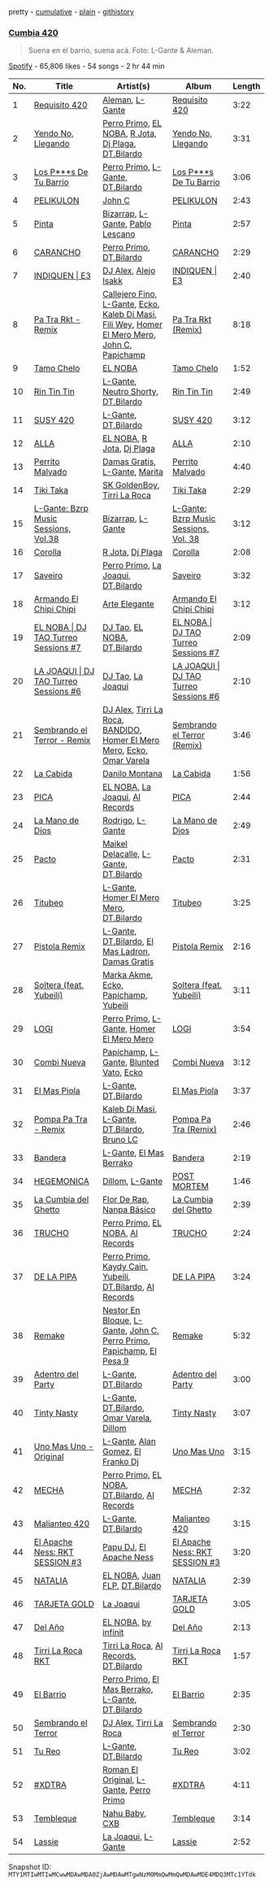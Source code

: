 pretty - [cumulative](/playlists/cumulative/37i9dQZF1DWSLzWG0oani3.md) - [plain](/playlists/plain/37i9dQZF1DWSLzWG0oani3) - [githistory](https://github.githistory.xyz/mackorone/spotify-playlist-archive/blob/main/playlists/plain/37i9dQZF1DWSLzWG0oani3)

### [Cumbia 420](https://open.spotify.com/playlist/37i9dQZF1DWSLzWG0oani3)

> Suena en el barrio, suena acá\. Foto: L\-Gante & Aleman.

[Spotify](https://open.spotify.com/user/spotify) - 65,806 likes - 54 songs - 2 hr 44 min

| No. | Title | Artist(s) | Album | Length |
|---|---|---|---|---|
| 1 | [Requisito 420](https://open.spotify.com/track/5gBstAsizJCElj5GZiYaXO) | [Aleman](https://open.spotify.com/artist/4QFG9KrGWEbr6hNA58CAqE), [L\-Gante](https://open.spotify.com/artist/4YYxffPVDFe9XoqqbRW6Bq) | [Requisito 420](https://open.spotify.com/album/0qUMeOVnDA8pRLJsulFYTG) | 3:22 |
| 2 | [Yendo No, Llegando](https://open.spotify.com/track/166qsYi2wR3u6qfg7wrh1r) | [Perro Primo](https://open.spotify.com/artist/4MUsDaGK0nPDJvYSoaoFUA), [EL NOBA](https://open.spotify.com/artist/5MVcNHzaXuOnZSrOav2Kav), [R Jota](https://open.spotify.com/artist/48nBjHQMSKiboD7Z4fjZLi), [Dj Plaga](https://open.spotify.com/artist/6fOcj0NbaZF1GNiI5XnPEr), [DT.Bilardo](https://open.spotify.com/artist/5kfMU816qY0ujqEt3xIHqR) | [Yendo No, Llegando](https://open.spotify.com/album/3b9MJ9krpxzCmggrlOpIyP) | 3:31 |
| 3 | [Los P\*\*\*s De Tu Barrio](https://open.spotify.com/track/1imiqMjAQXY4nFpWhcrULD) | [Perro Primo](https://open.spotify.com/artist/4MUsDaGK0nPDJvYSoaoFUA), [L\-Gante](https://open.spotify.com/artist/4YYxffPVDFe9XoqqbRW6Bq), [DT.Bilardo](https://open.spotify.com/artist/5kfMU816qY0ujqEt3xIHqR) | [Los P\*\*\*s De Tu Barrio](https://open.spotify.com/album/4xvznKupTijPk5f8wTanwS) | 3:06 |
| 4 | [PELIKULON](https://open.spotify.com/track/6GBmsnc0nyHoirMPmgFnSZ) | [John C](https://open.spotify.com/artist/66lf5bQo2BIEue1pxfgxQS) | [PELIKULON](https://open.spotify.com/album/3NFdz4Cl4t5cgPLQa0TdNj) | 2:43 |
| 5 | [Pinta](https://open.spotify.com/track/7nXutPtu8epp2VJ300iN2A) | [Bizarrap](https://open.spotify.com/artist/716NhGYqD1jl2wI1Qkgq36), [L\-Gante](https://open.spotify.com/artist/4YYxffPVDFe9XoqqbRW6Bq), [Pablo Lescano](https://open.spotify.com/artist/6pztqmUqWADMZQKrrmGWGx) | [Pinta](https://open.spotify.com/album/3NuIVDa1eiDxLTciy5J4Ha) | 2:57 |
| 6 | [CARANCHO](https://open.spotify.com/track/6PMWJlpsP6uocjP4YTUW3H) | [Perro Primo](https://open.spotify.com/artist/4MUsDaGK0nPDJvYSoaoFUA), [DT.Bilardo](https://open.spotify.com/artist/5kfMU816qY0ujqEt3xIHqR) | [CARANCHO](https://open.spotify.com/album/0YnJLL2o3w6VkVWZKTpz6N) | 2:29 |
| 7 | [INDIQUEN \| E3](https://open.spotify.com/track/0mrioCB3wq09Zz7YN3Q4C4) | [DJ Alex](https://open.spotify.com/artist/7ygNQCdpQWW7iSWAxDhvhI), [Alejo Isakk](https://open.spotify.com/artist/2cdoH2XFAhj0LlSo4P2fJJ) | [INDIQUEN \| E3](https://open.spotify.com/album/0tR8VEP2fcNDGdQFEOpfAo) | 2:40 |
| 8 | [Pa Tra Rkt \- Remix](https://open.spotify.com/track/4RuXJVAsDaF52Z8D6lYRXX) | [Callejero Fino](https://open.spotify.com/artist/6GRwwWAtmusrgAL5JF9Dfr), [L\-Gante](https://open.spotify.com/artist/4YYxffPVDFe9XoqqbRW6Bq), [Ecko](https://open.spotify.com/artist/2Jb9jVnCpWkXtoGznFJ6bF), [Kaleb Di Masi](https://open.spotify.com/artist/5U5wYVqrbD6J8SK4kNhau4), [Fili Wey](https://open.spotify.com/artist/77pCqwW8HaKBjkTHe395eo), [Homer El Mero Mero](https://open.spotify.com/artist/0Xo4VFS3v07L0GwIVkZLfg), [John C](https://open.spotify.com/artist/66lf5bQo2BIEue1pxfgxQS), [Papichamp](https://open.spotify.com/artist/1qoJTYkRvsRJMTOxnUnpNW) | [Pa Tra Rkt \(Remix\)](https://open.spotify.com/album/0b1oaaNjBCMZ1UBsqAokfU) | 8:18 |
| 9 | [Tamo Chelo](https://open.spotify.com/track/2Y7v7XjZV1FcQprRV6VLpt) | [EL NOBA](https://open.spotify.com/artist/5MVcNHzaXuOnZSrOav2Kav) | [Tamo Chelo](https://open.spotify.com/album/2alcg2C46hoRfhO9hcFEV0) | 1:52 |
| 10 | [Rin Tin Tin](https://open.spotify.com/track/5yJsDz8c16INrVtoN9hdyW) | [L\-Gante](https://open.spotify.com/artist/4YYxffPVDFe9XoqqbRW6Bq), [Neutro Shorty](https://open.spotify.com/artist/5wUO3A6DT4tO5UDz21kE2Y), [DT.Bilardo](https://open.spotify.com/artist/5kfMU816qY0ujqEt3xIHqR) | [Rin Tin Tin](https://open.spotify.com/album/2xbjaXObO74HQU530db1bX) | 2:49 |
| 11 | [SUSY 420](https://open.spotify.com/track/444LRhxSirslV3xR6uwDr1) | [L\-Gante](https://open.spotify.com/artist/4YYxffPVDFe9XoqqbRW6Bq), [DT.Bilardo](https://open.spotify.com/artist/5kfMU816qY0ujqEt3xIHqR) | [SUSY 420](https://open.spotify.com/album/4jbhivQacS1R66AvVFBIxd) | 3:12 |
| 12 | [ALLA](https://open.spotify.com/track/4rMs8KWAFaNDbRa0hk0TDo) | [EL NOBA](https://open.spotify.com/artist/5MVcNHzaXuOnZSrOav2Kav), [R Jota](https://open.spotify.com/artist/48nBjHQMSKiboD7Z4fjZLi), [Dj Plaga](https://open.spotify.com/artist/6fOcj0NbaZF1GNiI5XnPEr) | [ALLA](https://open.spotify.com/album/3cB5act4NdvL6zZHWXg76w) | 2:10 |
| 13 | [Perrito Malvado](https://open.spotify.com/track/1sZ39ZxvFo8FyMz4s7iVlf) | [Damas Gratis](https://open.spotify.com/artist/3YeBTR1Q1rUxKguz4jP6UV), [L\-Gante](https://open.spotify.com/artist/4YYxffPVDFe9XoqqbRW6Bq), [Marita](https://open.spotify.com/artist/0W2GTHZvmVrIbQReJ9L0EJ) | [Perrito Malvado](https://open.spotify.com/album/2rnOLCz5J5YHo2zVM0sJdQ) | 4:40 |
| 14 | [Tiki Taka](https://open.spotify.com/track/5QDFTP24z4dXNsk8FWHAMA) | [SK GoldenBoy](https://open.spotify.com/artist/7vsHwzX51HutOI0wfI1kix), [Tirri La Roca](https://open.spotify.com/artist/3fUItdzxV5l9jupo5FkFwB) | [Tiki Taka](https://open.spotify.com/album/2KU8ZqTdisGV3QSB1kDDxw) | 2:29 |
| 15 | [L\-Gante: Bzrp Music Sessions, Vol.38](https://open.spotify.com/track/1Crj1zkRMpsEjb9NOR6Zof) | [Bizarrap](https://open.spotify.com/artist/716NhGYqD1jl2wI1Qkgq36), [L\-Gante](https://open.spotify.com/artist/4YYxffPVDFe9XoqqbRW6Bq) | [L\-Gante: Bzrp Music Sessions, Vol\. 38](https://open.spotify.com/album/6ScNKLKYY6rpgCIJThLnMH) | 3:12 |
| 16 | [Corolla](https://open.spotify.com/track/76hHENeXQUPkf0cISBNytg) | [R Jota](https://open.spotify.com/artist/48nBjHQMSKiboD7Z4fjZLi), [Dj Plaga](https://open.spotify.com/artist/6fOcj0NbaZF1GNiI5XnPEr) | [Corolla](https://open.spotify.com/album/4lq7ZMUXWT4SKetW6ys3Bp) | 2:08 |
| 17 | [Saveiro](https://open.spotify.com/track/7gBjthQXTuZS0DsfCJEt0Q) | [Perro Primo](https://open.spotify.com/artist/4MUsDaGK0nPDJvYSoaoFUA), [La Joaqui](https://open.spotify.com/artist/60XHOAhvEBiV6BGBOv8ClM), [DT.Bilardo](https://open.spotify.com/artist/5kfMU816qY0ujqEt3xIHqR) | [Saveiro](https://open.spotify.com/album/2OdD4Bw78UeyjUKejq2UZR) | 3:32 |
| 18 | [Armando El Chipi Chipi](https://open.spotify.com/track/4UCRLEObUo5M0IssOoOtPz) | [Arte Elegante](https://open.spotify.com/artist/1F6ZW5IEGN0HB9LTtldRq0) | [Armando El Chipi Chipi](https://open.spotify.com/album/5myKtBg7PCrs5i9J5raXjl) | 3:12 |
| 19 | [EL NOBA \| DJ TAO Turreo Sessions \#7](https://open.spotify.com/track/5oLWzTgq6WsZyMF16IiN7R) | [DJ Tao](https://open.spotify.com/artist/5CA5IqbsFr4hpNLdjgO0BU), [EL NOBA](https://open.spotify.com/artist/5MVcNHzaXuOnZSrOav2Kav), [DT.Bilardo](https://open.spotify.com/artist/5kfMU816qY0ujqEt3xIHqR) | [EL NOBA \| DJ TAO Turreo Sessions \#7](https://open.spotify.com/album/7bQ39IUdJuoNSZYRkJ9xYs) | 2:09 |
| 20 | [LA JOAQUI \| DJ TAO Turreo Sessions \#6](https://open.spotify.com/track/0h1Cp5qtDPVzarqIsdWdCT) | [DJ Tao](https://open.spotify.com/artist/5CA5IqbsFr4hpNLdjgO0BU), [La Joaqui](https://open.spotify.com/artist/60XHOAhvEBiV6BGBOv8ClM) | [LA JOAQUI \| DJ TAO Turreo Sessions \#6](https://open.spotify.com/album/3dnobgnGVFjCIOIYGsuw9M) | 2:10 |
| 21 | [Sembrando el Terror \- Remix](https://open.spotify.com/track/7I8o4jSN5Xf7NLXIfjTuM4) | [DJ Alex](https://open.spotify.com/artist/7ygNQCdpQWW7iSWAxDhvhI), [Tirri La Roca](https://open.spotify.com/artist/3fUItdzxV5l9jupo5FkFwB), [BANDIDO](https://open.spotify.com/artist/7CSpCpNGTK9589bTi44SzE), [Homer El Mero Mero](https://open.spotify.com/artist/0Xo4VFS3v07L0GwIVkZLfg), [Ecko](https://open.spotify.com/artist/2Jb9jVnCpWkXtoGznFJ6bF), [Omar Varela](https://open.spotify.com/artist/5xIOUIBQhGFX7HIj8lhdyU) | [Sembrando el Terror \(Remix\)](https://open.spotify.com/album/0mWr919t9Doea5Peho4KNi) | 3:46 |
| 22 | [La Cabida](https://open.spotify.com/track/5RaMtKEwLgnHIHgkv4lDQV) | [Danilo Montana](https://open.spotify.com/artist/5xl2nCrZ8cOYMcXWGhfCBP) | [La Cabida](https://open.spotify.com/album/0jjbLneOMoKO7op84j3xZM) | 1:56 |
| 23 | [PICA](https://open.spotify.com/track/5FKeJ9Z6W4mgG5aUOok3Qn) | [EL NOBA](https://open.spotify.com/artist/5MVcNHzaXuOnZSrOav2Kav), [La Joaqui](https://open.spotify.com/artist/60XHOAhvEBiV6BGBOv8ClM), [Al Records](https://open.spotify.com/artist/6gzfKa8KmgcAfhbeeKo28T) | [PICA](https://open.spotify.com/album/1vyX43WgFXa8BLmIG3DlnN) | 2:44 |
| 24 | [La Mano de Dios](https://open.spotify.com/track/0rbBliLgUiiuZBLAOf2gQb) | [Rodrigo](https://open.spotify.com/artist/235Vf4hkmwvxjVEMuCbRxm), [L\-Gante](https://open.spotify.com/artist/4YYxffPVDFe9XoqqbRW6Bq) | [La Mano de Dios](https://open.spotify.com/album/2L6G8RA5pqd2XB9Pv8tIhJ) | 2:49 |
| 25 | [Pacto](https://open.spotify.com/track/6wYP9kb4lxaj7GL6Khf3X9) | [Maikel Delacalle](https://open.spotify.com/artist/2t7vyRN71qtQT18frElAnV), [L\-Gante](https://open.spotify.com/artist/4YYxffPVDFe9XoqqbRW6Bq), [DT.Bilardo](https://open.spotify.com/artist/5kfMU816qY0ujqEt3xIHqR) | [Pacto](https://open.spotify.com/album/4gkZxIXnqQlUYYWdHMTjuZ) | 2:31 |
| 26 | [Titubeo](https://open.spotify.com/track/23UX82uDIfCUUneRfzDTD5) | [L\-Gante](https://open.spotify.com/artist/4YYxffPVDFe9XoqqbRW6Bq), [Homer El Mero Mero](https://open.spotify.com/artist/0Xo4VFS3v07L0GwIVkZLfg), [DT.Bilardo](https://open.spotify.com/artist/5kfMU816qY0ujqEt3xIHqR) | [Titubeo](https://open.spotify.com/album/4H46spr32Tv2VZeo27SvJx) | 3:25 |
| 27 | [Pistola Remix](https://open.spotify.com/track/10cA6m379GINGe7ZF6g3q1) | [L\-Gante](https://open.spotify.com/artist/4YYxffPVDFe9XoqqbRW6Bq), [DT.Bilardo](https://open.spotify.com/artist/5kfMU816qY0ujqEt3xIHqR), [El Mas Ladron](https://open.spotify.com/artist/1M1s4ofh9rBEBWhyYsXAcn), [Damas Gratis](https://open.spotify.com/artist/3YeBTR1Q1rUxKguz4jP6UV) | [Pistola Remix](https://open.spotify.com/album/5uvaIwoUvjtR3wETfwB95T) | 2:16 |
| 28 | [Soltera \(feat\. Yubeili\)](https://open.spotify.com/track/1hWqwMeqQLKEp8YWziERbv) | [Marka Akme](https://open.spotify.com/artist/4SgKWjM7cJDCh2aY9H4HZf), [Ecko](https://open.spotify.com/artist/2Jb9jVnCpWkXtoGznFJ6bF), [Papichamp](https://open.spotify.com/artist/1qoJTYkRvsRJMTOxnUnpNW), [Yubeili](https://open.spotify.com/artist/4Fsv1gBjfqSyhzAPbhInXV) | [Soltera \(feat\. Yubeili\)](https://open.spotify.com/album/5Qrm1Punx3Da7bmCLxt9tX) | 3:11 |
| 29 | [LOGI](https://open.spotify.com/track/539LAQobYbCmWNyEhy1ywq) | [Perro Primo](https://open.spotify.com/artist/4MUsDaGK0nPDJvYSoaoFUA), [L\-Gante](https://open.spotify.com/artist/4YYxffPVDFe9XoqqbRW6Bq), [Homer El Mero Mero](https://open.spotify.com/artist/0Xo4VFS3v07L0GwIVkZLfg) | [LOGI](https://open.spotify.com/album/273WUOLBoPxnNIPld4cmkA) | 3:54 |
| 30 | [Combi Nueva](https://open.spotify.com/track/25YMD8Bf1CiQvAsYz5Bq0p) | [Papichamp](https://open.spotify.com/artist/1qoJTYkRvsRJMTOxnUnpNW), [L\-Gante](https://open.spotify.com/artist/4YYxffPVDFe9XoqqbRW6Bq), [Blunted Vato](https://open.spotify.com/artist/15RLdM61VHtknTIYIuNviR), [Ecko](https://open.spotify.com/artist/2Jb9jVnCpWkXtoGznFJ6bF) | [Combi Nueva](https://open.spotify.com/album/6XPF6XwJkxIZTRM3jdAzeM) | 3:12 |
| 31 | [El Mas Piola](https://open.spotify.com/track/25782MLWDupkChIl8kGJFZ) | [L\-Gante](https://open.spotify.com/artist/4YYxffPVDFe9XoqqbRW6Bq), [DT.Bilardo](https://open.spotify.com/artist/5kfMU816qY0ujqEt3xIHqR) | [El Mas Piola](https://open.spotify.com/album/4W6N2aH9z7564n5CVyn3Ml) | 3:37 |
| 32 | [Pompa Pa Tra \- Remix](https://open.spotify.com/track/3pA0i34h7omJIrI12jfVGu) | [Kaleb Di Masi](https://open.spotify.com/artist/5U5wYVqrbD6J8SK4kNhau4), [L\-Gante](https://open.spotify.com/artist/4YYxffPVDFe9XoqqbRW6Bq), [DT.Bilardo](https://open.spotify.com/artist/5kfMU816qY0ujqEt3xIHqR), [Bruno LC](https://open.spotify.com/artist/5XUp43SjeL84EDkWoCG3qR) | [Pompa Pa Tra \(Remix\)](https://open.spotify.com/album/0GPVOTBi0f9Bxd5u08s8xl) | 2:46 |
| 33 | [Bandera](https://open.spotify.com/track/3eFsHyp8k4jkfdTIoIj3BN) | [L\-Gante](https://open.spotify.com/artist/4YYxffPVDFe9XoqqbRW6Bq), [El Mas Berrako](https://open.spotify.com/artist/4QCMJeV5aPlZCswgzTyX2X) | [Bandera](https://open.spotify.com/album/0f3uhIYi9PccAtszSB6AcM) | 2:19 |
| 34 | [HEGEMONICA](https://open.spotify.com/track/4EROxQ47IZNf5fOFC3MbA0) | [Dillom](https://open.spotify.com/artist/4cJD9t5QBFTUQcd3xfbOb2), [L\-Gante](https://open.spotify.com/artist/4YYxffPVDFe9XoqqbRW6Bq) | [POST MORTEM](https://open.spotify.com/album/39g3CsFBc9YK9Z6AbvvkgF) | 1:46 |
| 35 | [La Cumbia del Ghetto](https://open.spotify.com/track/26lxtV1EEIadCcwkk0Hvbw) | [Flor De Rap](https://open.spotify.com/artist/3ZIZqvSbTL7mIEyXmbbXs7), [Nanpa Básico](https://open.spotify.com/artist/1cUpGtXcSQsovNYEZOQgOG) | [La Cumbia del Ghetto](https://open.spotify.com/album/4zeif416gnNMxpemUGzGUH) | 2:39 |
| 36 | [TRUCHO](https://open.spotify.com/track/4AKK4j6sYhOO1r6My2qqWO) | [Perro Primo](https://open.spotify.com/artist/4MUsDaGK0nPDJvYSoaoFUA), [EL NOBA](https://open.spotify.com/artist/5MVcNHzaXuOnZSrOav2Kav), [Al Records](https://open.spotify.com/artist/6gzfKa8KmgcAfhbeeKo28T) | [TRUCHO](https://open.spotify.com/album/3xxoXer7UeWMVEMvV7wyuK) | 2:24 |
| 37 | [DE LA PIPA](https://open.spotify.com/track/1YiyGNdPNbKd1kF9rHQqx5) | [Perro Primo](https://open.spotify.com/artist/4MUsDaGK0nPDJvYSoaoFUA), [Kaydy Cain](https://open.spotify.com/artist/4nXXIxTneJksvGXrlmX8oA), [Yubeili](https://open.spotify.com/artist/4Fsv1gBjfqSyhzAPbhInXV), [DT.Bilardo](https://open.spotify.com/artist/5kfMU816qY0ujqEt3xIHqR), [Al Records](https://open.spotify.com/artist/6gzfKa8KmgcAfhbeeKo28T) | [DE LA PIPA](https://open.spotify.com/album/6sbbSvjvt6o2zkld9QTVhF) | 3:24 |
| 38 | [Remake](https://open.spotify.com/track/2B8r5MFRP3EvQDWkm5LxsU) | [Nestor En Bloque](https://open.spotify.com/artist/2to8xMgnoxHCXPF7eWJPvg), [L\-Gante](https://open.spotify.com/artist/4YYxffPVDFe9XoqqbRW6Bq), [John C](https://open.spotify.com/artist/66lf5bQo2BIEue1pxfgxQS), [Perro Primo](https://open.spotify.com/artist/4MUsDaGK0nPDJvYSoaoFUA), [Papichamp](https://open.spotify.com/artist/1qoJTYkRvsRJMTOxnUnpNW), [El Pesa 9](https://open.spotify.com/artist/4SrfDao90sWaTLommUn0o0) | [Remake](https://open.spotify.com/album/1lmLSU1UmoOSl4U7z5lR0U) | 5:32 |
| 39 | [Adentro del Party](https://open.spotify.com/track/065RHd6Cdd0gO8L8Xtpdi5) | [L\-Gante](https://open.spotify.com/artist/4YYxffPVDFe9XoqqbRW6Bq), [DT.Bilardo](https://open.spotify.com/artist/5kfMU816qY0ujqEt3xIHqR) | [Adentro del Party](https://open.spotify.com/album/7fDjG3PGiARejwCs9pyuuV) | 3:00 |
| 40 | [Tinty Nasty](https://open.spotify.com/track/1e0NatUVfOD9xRgeXSedrl) | [L\-Gante](https://open.spotify.com/artist/4YYxffPVDFe9XoqqbRW6Bq), [DT.Bilardo](https://open.spotify.com/artist/5kfMU816qY0ujqEt3xIHqR), [Omar Varela](https://open.spotify.com/artist/5xIOUIBQhGFX7HIj8lhdyU), [Dillom](https://open.spotify.com/artist/4cJD9t5QBFTUQcd3xfbOb2) | [Tinty Nasty](https://open.spotify.com/album/2svQMn9RrCglH2SbMIqlzU) | 3:07 |
| 41 | [Uno Mas Uno \- Original](https://open.spotify.com/track/7ovzcvuVMPeVFdOW9K48rS) | [L\-Gante](https://open.spotify.com/artist/4YYxffPVDFe9XoqqbRW6Bq), [Alan Gomez](https://open.spotify.com/artist/6oMRQ5H3A2XA5I3RG3leni), [El Franko Dj](https://open.spotify.com/artist/7D1z7K2dL8duoW1UkiW6bZ) | [Uno Mas Uno](https://open.spotify.com/album/6dIvmtEJNwBfpQxLWHfFxv) | 3:15 |
| 42 | [MECHA](https://open.spotify.com/track/7CIkIJtzCi50N7EcOL4XBx) | [Perro Primo](https://open.spotify.com/artist/4MUsDaGK0nPDJvYSoaoFUA), [EL NOBA](https://open.spotify.com/artist/5MVcNHzaXuOnZSrOav2Kav), [DT.Bilardo](https://open.spotify.com/artist/5kfMU816qY0ujqEt3xIHqR), [Al Records](https://open.spotify.com/artist/6gzfKa8KmgcAfhbeeKo28T) | [MECHA](https://open.spotify.com/album/4Zj1zVjvxbCxnsdmN8gnfV) | 2:32 |
| 43 | [Malianteo 420](https://open.spotify.com/track/6NKrW1a2OYNwAXuN4MgwXi) | [L\-Gante](https://open.spotify.com/artist/4YYxffPVDFe9XoqqbRW6Bq), [DT.Bilardo](https://open.spotify.com/artist/5kfMU816qY0ujqEt3xIHqR) | [Malianteo 420](https://open.spotify.com/album/7xdPNbwpkvpVSllF4CRcyT) | 3:15 |
| 44 | [El Apache Ness: RKT SESSION \#3](https://open.spotify.com/track/2fbEIhb7fwvavZQLiTLiAJ) | [Papu DJ](https://open.spotify.com/artist/1Z7q2glJYLsPpPoPIgBjdE), [El Apache Ness](https://open.spotify.com/artist/5lPewWWLzFoRj13tTLgeF8) | [El Apache Ness: RKT SESSION \#3](https://open.spotify.com/album/4DvvUsJw9IOxXIHol31ijU) | 3:20 |
| 45 | [NATALIA](https://open.spotify.com/track/2aDPoUzGObJPHQvzwaabq4) | [EL NOBA](https://open.spotify.com/artist/5MVcNHzaXuOnZSrOav2Kav), [Juan FLP](https://open.spotify.com/artist/2p0ZRhfSrgGcOHWJ2aExzW), [DT.Bilardo](https://open.spotify.com/artist/5kfMU816qY0ujqEt3xIHqR) | [NATALIA](https://open.spotify.com/album/0LIBTbu2GkzaCOdiR9JjRT) | 2:39 |
| 46 | [TARJETA GOLD](https://open.spotify.com/track/6PQC4GNmRv0dL3PCJuKMia) | [La Joaqui](https://open.spotify.com/artist/60XHOAhvEBiV6BGBOv8ClM) | [TARJETA GOLD](https://open.spotify.com/album/4hCx1wdfVDmZPRwxiqB4W0) | 3:05 |
| 47 | [Del Año](https://open.spotify.com/track/1il2ET5ixyHkM0dj2vFZYc) | [EL NOBA](https://open.spotify.com/artist/5MVcNHzaXuOnZSrOav2Kav), [by infinit](https://open.spotify.com/artist/75hxPDTiVSdxox8qPjyz8S) | [Del Año](https://open.spotify.com/album/6bmUqfLXbdE2mkOy37Od1b) | 2:13 |
| 48 | [Tirri La Roca RKT](https://open.spotify.com/track/7l6bm0AjT5YEcO8A7d5g7V) | [Tirri La Roca](https://open.spotify.com/artist/3fUItdzxV5l9jupo5FkFwB), [Al Records](https://open.spotify.com/artist/6gzfKa8KmgcAfhbeeKo28T), [DT.Bilardo](https://open.spotify.com/artist/5kfMU816qY0ujqEt3xIHqR) | [Tirri La Roca RKT](https://open.spotify.com/album/2OlHGxT5d2RQNtzEJag4Xy) | 1:57 |
| 49 | [El Barrio](https://open.spotify.com/track/1C99AXjM9atPNIgm3JwE3t) | [Perro Primo](https://open.spotify.com/artist/4MUsDaGK0nPDJvYSoaoFUA), [El Mas Berrako](https://open.spotify.com/artist/4QCMJeV5aPlZCswgzTyX2X), [L\-Gante](https://open.spotify.com/artist/4YYxffPVDFe9XoqqbRW6Bq), [DT.Bilardo](https://open.spotify.com/artist/5kfMU816qY0ujqEt3xIHqR) | [El Barrio](https://open.spotify.com/album/7e6QkedF9KH6dsW8McP29w) | 2:35 |
| 50 | [Sembrando el Terror](https://open.spotify.com/track/6ebuHzrMWOU5POcUimOILM) | [DJ Alex](https://open.spotify.com/artist/7ygNQCdpQWW7iSWAxDhvhI), [Tirri La Roca](https://open.spotify.com/artist/3fUItdzxV5l9jupo5FkFwB) | [Sembrando el Terror](https://open.spotify.com/album/5JDvh94dBqaSiup6t98ShE) | 2:30 |
| 51 | [Tu Reo](https://open.spotify.com/track/5FXxvGjV2DRPIWT8hQa17E) | [L\-Gante](https://open.spotify.com/artist/4YYxffPVDFe9XoqqbRW6Bq), [DT.Bilardo](https://open.spotify.com/artist/5kfMU816qY0ujqEt3xIHqR) | [Tu Reo](https://open.spotify.com/album/2fRovDpTd7qi0UnFRbjzSi) | 3:02 |
| 52 | [\#XDTRA](https://open.spotify.com/track/6SxWrBMtvbeggpjEdLQp45) | [Roman El Original](https://open.spotify.com/artist/72kCHSLbK0D94Bgpo7G4sJ), [L\-Gante](https://open.spotify.com/artist/4YYxffPVDFe9XoqqbRW6Bq), [Perro Primo](https://open.spotify.com/artist/4MUsDaGK0nPDJvYSoaoFUA) | [\#XDTRA](https://open.spotify.com/album/5SXqPdWxr2k6Wurrx009kW) | 4:11 |
| 53 | [Tembleque](https://open.spotify.com/track/4UrA9uPAwQTJC8TxdLyQGv) | [Nahu Baby](https://open.spotify.com/artist/0E29LmUmNIWy4e620QAe4d), [CXB](https://open.spotify.com/artist/5gcwcJitEUrfcz32kiSyIp) | [Tembleque](https://open.spotify.com/album/2b1tvjFy2lJrsG2cNuVOl4) | 3:14 |
| 54 | [Lassie](https://open.spotify.com/track/4d9T4bHs1vFSyk1EeB075m) | [La Joaqui](https://open.spotify.com/artist/60XHOAhvEBiV6BGBOv8ClM), [L\-Gante](https://open.spotify.com/artist/4YYxffPVDFe9XoqqbRW6Bq) | [Lassie](https://open.spotify.com/album/3SRAiuLJXatdGT0SUX4MCe) | 2:52 |

Snapshot ID: `MTY1MTIwMTIwMCwwMDAwMDA0ZjAwMDAwMTgwNzM0MmQwMmQwMDAwMDE4MDQ3MTc1YTdk`
